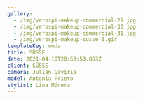 ```yaml
---
gallery:
  - /img/verospi-makeup-commercial-29.jpg
  - /img/verospi-makeup-commercial-30.jpg
  - /img/verospi-makeup-commercial-31.jpg
  - /img/verospi-makeup-susse-5.gif
templateKey: moda
title: SÜSSE
date: 2021-04-10T20:53:53.863Z
client: SÜSSE
camera: Julián Gaviria
model: Antonia Prieto
stylist: Lina Múnera
---
```

